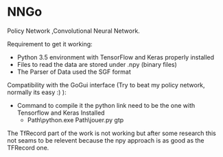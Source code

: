 # NNGo
Policy Network ,Convolutional Neural Network.

Requirement to get it working:
- Python 3.5 environment with TensorFlow and Keras properly installed
- Files to read the data are stored under .npy (binary files)
- The Parser of Data used the SGF format 

Compatibility with the GoGui interface (Try to beat my policy network, normally its easy :) ):
- Command to compile it the python link need to be the one with Tensorflow and Keras Installed
  - Path\python.exe Path\jouer.py gtp

The TfRecord part of the work is not working but after some research this not seams to be relevent
because the npy approach is as good as the TFRecord one.
